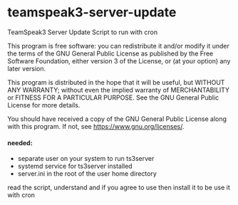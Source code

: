 # teamspeak3-server-update
TeamSpeak3 Server Update Script to run with cron

This program is free software: you can redistribute it and/or modify
it under the terms of the GNU General Public License as published by
the Free Software Foundation, either version 3 of the License, or
(at your option) any later version.

This program is distributed in the hope that it will be useful,
but WITHOUT ANY WARRANTY; without even the implied warranty of
MERCHANTABILITY or FITNESS FOR A PARTICULAR PURPOSE.  See the
GNU General Public License for more details.

You should have received a copy of the GNU General Public License
along with this program.  If not, see <https://www.gnu.org/licenses/>.


#### needed:
- separate user on your system to run ts3server
- systemd service for ts3server installed
- server.ini in the root of the user home directory

read the script, understand and if you agree to use then install it to be use it with cron
